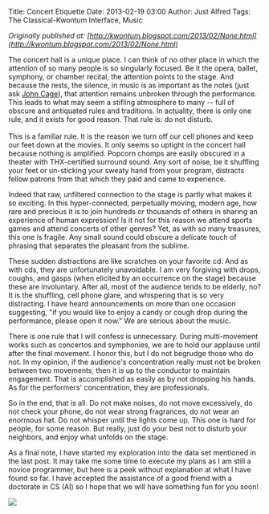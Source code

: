 Title: Concert Etiquette
Date: 2013-02-19 03:00
Author: Just Alfred
Tags: The Classical-Kwontum Interface, Music

*Originally published at: [http://kwontum.blogspot.com/2013/02/None.html](http://kwontum.blogspot.com/2013/02/None.html)*

The concert hall is a unique place. I can think of no other place in
which the attention of so many people is so singularly focused. Be it
the opera, ballet, symphony, or chamber recital, the attention points to
the stage. And because the rests, the silence, in music is as important
as the notes (just ask [John
Cage](http://en.wikipedia.org/wiki/4%E2%80%B233%E2%80%B3)), that
attention remains unbroken through the performance. This leads to what
may seem a stifling atmosphere to many -- full of obscure and antiquated
rules and traditions. In actuality, there is only one rule, and it
exists for good reason. That rule is: do not disturb.  
<a name="more"></a>  
This is a familiar rule. It is the reason we turn off our cell phones
and keep our feet down at the movies. It only seems so uptight in the
concert hall because nothing is amplified. Popcorn chomps are easily
obscured in a theater with THX-certified surround sound. Any sort of
noise, be it shuffling your feet or un-sticking your sweaty hand from
your program, distracts fellow patrons from that which they paid and
came to experience.  
  
Indeed that raw, unfiltered connection to the stage is partly what makes
it so exciting. In this hyper-connected, perpetually moving, modern age,
how rare and precious it is to join hundreds or thousands of others in
sharing an experience of human expression! Is it not for this reason we
attend sports games and attend concerts of other genres? Yet, as with so
many treasures, this one is fragile. Any small sound could obscure a
delicate touch of phrasing that separates the pleasant from the
sublime.  
  
These sudden distractions are like scratches on your favorite cd. And as
with cds, they are unfortunately unavoidable. I am very forgiving with
drops, coughs, and gasps (when elicited by an occurrence on the stage)
because these are involuntary. After all, most of the audience tends to
be elderly, no? It is the shuffling, cell phone glare, and whispering
that is so very distracting. I have heard announcements on more than one
occasion suggesting, "if you would like to enjoy a candy or cough drop
during the performance, please open it now." We are serious about the
music.  
  
There is one rule that I will confess is unnecessary. During
multi-movement works such as concertos and symphonies, we are to hold
our applause until after the final movement. I honor this, but I do not
begrudge those who do not. In my opinion, if the audience's
concentration really must not be broken between two movements, then it
is up to the conductor to maintain engagement. That is accomplished as
easily as by not dropping his hands. As for the performers'
concentration, they are professionals.  
  
So in the end, that is all. Do not make noises, do not move excessively,
do not check your phone, do not wear strong fragrances, do not wear an
enormous hat. Do not whisper until the lights come up. This one is hard
for people, for some reason. But really, just do your best not to
disturb your neighbors, and enjoy what unfolds on the stage.  
  
As a final note, I have started my exploration into the data set
mentioned in the last post. It may take me some time to execute my plans
as I am still a novice programmer, but here is a peek without
explanation at what I have found so far. I have accepted the assistance
of a good friend with a doctorate in CS (AI) so I hope that we will have
something fun for you soon!  

[![]({filename}../images/tritone.png)]({filename}../images/tritone.png)
